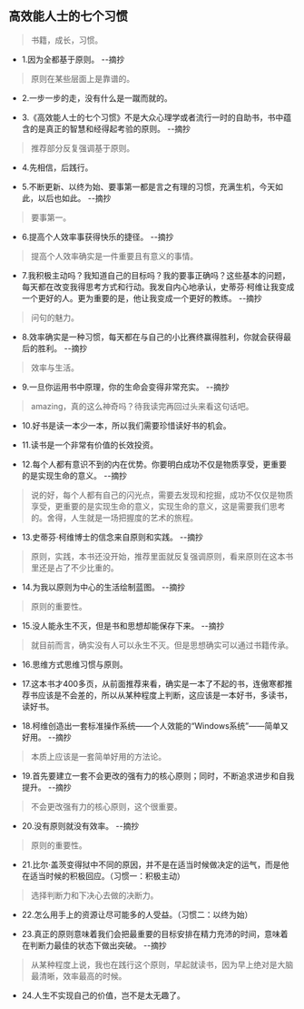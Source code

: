 ## 高效能人士的七个习惯

>书籍，成长，习惯。

- 1.因为全都基于原则。 --摘抄

>原则在某些层面上是靠谱的。

- 2.一步一步的走，没有什么是一蹴而就的。

- 3.《高效能人士的七个习惯》不是大众心理学或者流行一时的自助书，书中蕴含的是真正的智慧和经得起考验的原则。 --摘抄

>推荐部分反复强调基于原则。

- 4.先相信，后践行。

- 5.不断更新、以终为始、要事第一都是言之有理的习惯，充满生机，今天如此，以后也如此。 --摘抄

>要事第一。

- 6.提高个人效率事获得快乐的捷径。 --摘抄

>提高个人效率确实是一件重要且有意义的事情。

- 7.我积极主动吗？我知道自己的目标吗？我的要事正确吗？这些基本的问题，每天都在改变我得思考方式和行动。我发自内心地承认，史蒂芬·柯维让我变成一个更好的人。更为重要的是，他让我变成一个更好的教练。 --摘抄

>问句的魅力。

- 8.效率确实是一种习惯，每天都在与自己的小比赛终赢得胜利，你就会获得最后的胜利。 --摘抄

>效率与生活。

- 9.一旦你运用书中原理，你的生命会变得非常充实。 --摘抄

>amazing，真的这么神奇吗？待我读完再回过头来看这句话吧。

- 10.好书是读一本少一本，所以我们需要珍惜读好书的机会。

- 11.读书是一个非常有价值的长效投资。

- 12.每个人都有意识不到的内在优势。你要明白成功不仅是物质享受，更重要的是实现生命的意义。 --摘抄

>说的好，每个人都有自己的闪光点，需要去发现和挖掘，成功不仅仅是物质享受，更重要的是实现生命的意义，实现生命的意义，这是需要我们思考的。舍得，人生就是一场把握度的艺术的旅程。

- 13.史蒂芬·柯维博士的信念来自原则和实践。 --摘抄

>原则，实践，本书还没开始，推荐里面就反复强调原则，看来原则在这本书里还是占了不少比重的。

- 14.为我以原则为中心的生活绘制蓝图。 --摘抄

>原则的重要性。

- 15.没人能永生不灭，但是书和思想却能保存下来。 --摘抄

>就目前而言，确实没有人可以永生不灭。但是思想确实可以通过书籍传承。

- 16.思维方式思维习惯与原则。

- 17.这本书才400多页，从前面推荐来看，确实是一本了不起的书，连傲寒都推荐书应该是不会差的，所以从某种程度上判断，这应该是一本好书，多读书，读好书。

- 18.柯维创造出一套标准操作系统——个人效能的“Windows系统”——简单又好用。 --摘抄

>本质上应该是一套简单好用的方法论。

- 19.首先要建立一套不会更改的强有力的核心原则；同时，不断追求进步和自我提升。 --摘抄

>不会更改强有力的核心原则，这个很重要。

- 20.没有原则就没有效率。 --摘抄

>原则的重要性。

- 21.比尔·盖茨变得狱中不同的原因，并不是在适当时候做决定的运气，而是他在适当时候的积极回应。（习惯一：积极主动）

>选择判断力和下决心去做的决断力。

- 22.怎么用手上的资源让尽可能多的人受益。（习惯二：以终为始）

- 23.真正的原则意味着我们会把最重要的目标安排在精力充沛的时间，意味着在判断力最佳的状态下做出突破。 --摘抄

>从某种程度上说，我也在践行这个原则，早起就读书，因为早上绝对是大脑最清晰，效率最高的时候。

- 24.人生不实现自己的价值，岂不是太无趣了。

